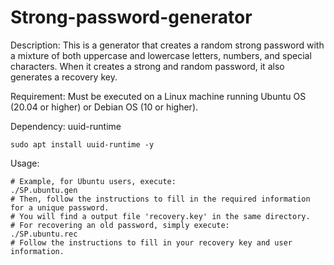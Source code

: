 # Strong-password-generator
Description: This is a generator that creates a random strong password with a mixture of both uppercase and lowercase letters, numbers, and special characters. When it creates a strong and random password, it also generates a recovery key. 

Requirement: Must be executed on a Linux machine running Ubuntu OS (20.04 or higher) or Debian OS (10 or higher). 

Dependency: uuid-runtime

    sudo apt install uuid-runtime -y

Usage: 

    # Example, for Ubuntu users, execute:
    ./SP.ubuntu.gen
    # Then, follow the instructions to fill in the required information for a unique password.
    # You will find a output file 'recovery.key' in the same directory.
    # For recovering an old password, simply execute:
    ./SP.ubuntu.rec
    # Follow the instructions to fill in your recovery key and user information.
